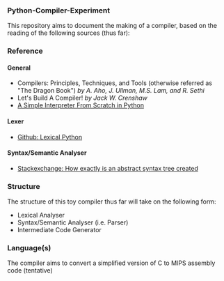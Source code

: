 ### Python-Compiler-Experiment
This repository aims to document the making of a compiler, based on the reading of the following sources (thus far):
### Reference
#### General
* Compilers: Principles, Techniques, and Tools (otherwise referred as "The Dragon Book") 
  *by A. Aho, J. Ullman, M.S. Lam, and R. Sethi*
* Let's Build A Compiler! 
  *by Jack W. Crenshaw*
* [A Simple Interpreter From Scratch in Python](http://jayconrod.com/posts/37/a-simple-interpreter-from-scratch-in-python-part-1, "by Jay Conrod")

#### Lexer
* [Github: Lexical Python](https://github.com/x2adrew/lexical_python, "by x2adrew")

#### Syntax/Semantic Analyser
* [Stackexchange: How exactly is an abstract syntax tree created](http://programmers.stackexchange.com/questions/254074/how-exactly-is-an-abstract-syntax-tree-created)

### Structure
The structure of this toy compiler thus far will take on the following form:
* Lexical Analyser
* Syntax/Semantic Analyser (i.e. Parser)
* Intermediate Code Generator

### Language(s)
The compiler aims to convert a simplified version of C to MIPS assembly code (tentative)
